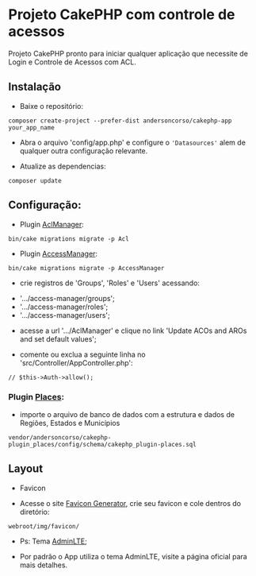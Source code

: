 # Projeto CakePHP com controle de acessos

Projeto CakePHP pronto para iniciar qualquer aplicação que necessite de Login e Controle de Acessos com ACL.


## Instalação

- Baixe o repositório:

```
composer create-project --prefer-dist andersoncorso/cakephp-app your_app_name
```

- Abra o arquivo 'config/app.php' e configure o `'Datasources'` alem de qualquer outra configuração relevante.

- Atualize as dependencias:
```
composer update
```


## Configuração:

- Plugin [AclManager](https://github.com/ivanamat/cakephp3-aclmanager):
```
bin/cake migrations migrate -p Acl
```

- Plugin [AccessManager](https://github.com/andersoncorso/cakephp-plugin-access_manager):
```
bin/cake migrations migrate -p AccessManager
```

- crie registros de 'Groups', 'Roles' e 'Users' acessando:
* '.../access-manager/groups';
* '.../access-manager/roles';
* '.../access-manager/users';

- acesse a url '.../AclManager' e clique no link 'Update ACOs and AROs and set default values';

- comente ou exclua a seguinte linha no 'src/Controller/AppController.php':
```
// $this->Auth->allow();
```


### Plugin [Places](https://github.com/andersoncorso/cakephp-plugin_places):

- importe o arquivo de banco de dados com a estrutura e dados de Regiões, Estados e Municípios
```
vendor/andersoncorso/cakephp-plugin_places/config/schema/cakephp_plugin-places.sql
```


## Layout

* Favicon
- Acesse o site [Favicon Generator](https://www.favicon-generator.org/), crie seu favicon e cole dentros do diretório:
```
webroot/img/favicon/
```


* Ps: Tema [AdminLTE](https://github.com/maiconpinto/cakephp-adminlte-theme);
- Por padrão o App utiliza o tema AdminLTE, visite a página oficial para mais detalhes. 